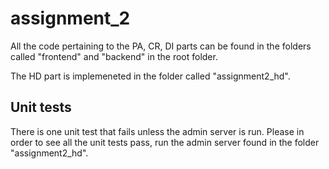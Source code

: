 # assignment_2

All the code pertaining to the PA, CR, DI parts can be found in the folders called "frontend" and "backend" in the root folder.

The HD part is implemeneted in the folder called "assignment2_hd".

## Unit tests

There is one unit test that fails unless the admin server is run. Please in order to see all the unit tests pass, run the admin server found in the folder "assignment2_hd".
